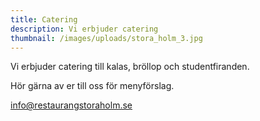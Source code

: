 ```yaml
---
title: Catering
description: Vi erbjuder catering
thumbnail: /images/uploads/stora_holm_3.jpg
---
```

Vi erbjuder catering till kalas, bröllop och studentfiranden. 

Hör gärna av er till oss för menyförslag.

info@restaurangstoraholm.se